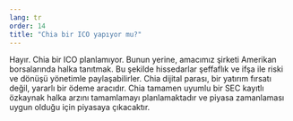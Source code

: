 ```yaml
---
lang: tr
order: 14
title: "Chia bir ICO yapıyor mu?"
---
```


Hayır. Chia bir ICO planlamıyor. Bunun yerine, amacımız şirketi Amerikan borsalarında halka tanıtmak. Bu şekilde hissedarlar şeffaflık ve ifşa ile riski ve dönüşü yönetimle paylaşabilirler. Chia dijital parası, bir yatırım fırsatı değil, yararlı bir ödeme aracıdır. Chia tamamen uyumlu bir SEC kayıtlı özkaynak halka arzını tamamlamayı planlamaktadır ve piyasa zamanlaması uygun olduğu için piyasaya çıkacaktır.
